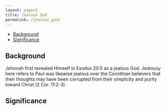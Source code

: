 ```yaml
---
layout: pagev2
title: Jealous God
permalink: /jealous_god/
---
```

- [Background](#background)
- [Significance](#significance)

## Background

Jehovah first revealed Himself in Exodus 20:5 as a jealous God. Jealousy here refers to Paul was likewise jealous over the Corinthian believers that their thoughts may have been corrupted from their simplicity and purity toward Christ (2 Cor. 11:2-3). 

## Significance
